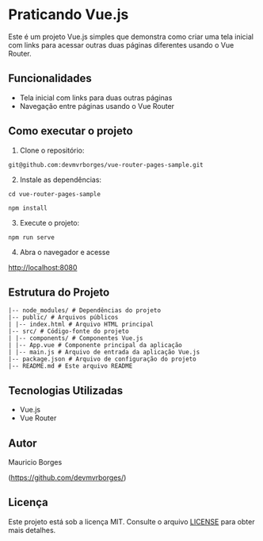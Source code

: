 # Praticando Vue.js

Este é um projeto Vue.js simples que demonstra como criar uma tela inicial com links para acessar outras duas páginas diferentes usando o Vue Router.

## Funcionalidades

- Tela inicial com links para duas outras páginas
- Navegação entre páginas usando o Vue Router

## Como executar o projeto

1. Clone o repositório:

```git@github.com:devmvrborges/vue-router-pages-sample.git```

2. Instale as dependências:

```cd vue-router-pages-sample```

```npm install```

3. Execute o projeto:

```npm run serve```

4. Abra o navegador e acesse 
 
[http://localhost:8080](http://localhost:8080)

## Estrutura do Projeto

```vue-router-pages-sample/
|-- node_modules/ # Dependências do projeto
|-- public/ # Arquivos públicos
| |-- index.html # Arquivo HTML principal
|-- src/ # Código-fonte do projeto
| |-- components/ # Componentes Vue.js
| |-- App.vue # Componente principal da aplicação
| |-- main.js # Arquivo de entrada da aplicação Vue.js
|-- package.json # Arquivo de configuração do projeto
|-- README.md # Este arquivo README
```

## Tecnologias Utilizadas

- Vue.js
- Vue Router

## Autor

Mauricio Borges

(https://github.com/devmvrborges/)

## Licença

Este projeto está sob a licença MIT. Consulte o arquivo [LICENSE](LICENSE) para obter mais detalhes.

